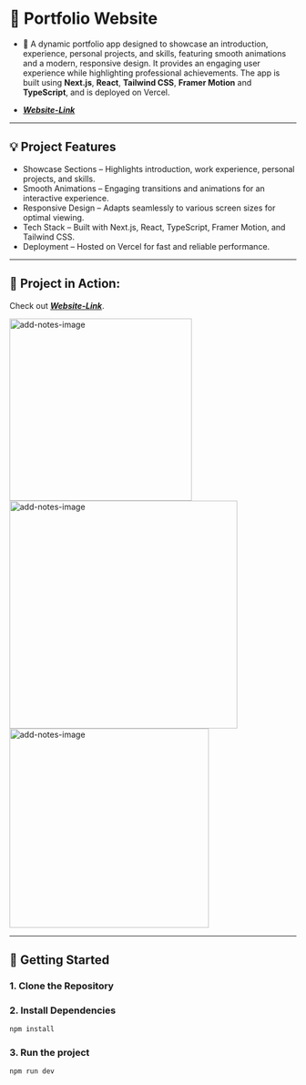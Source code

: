 # 🌟 Portfolio Website

- 🚀 A dynamic portfolio app designed to showcase an introduction, experience, personal projects, and skills, featuring smooth animations and a modern, responsive design. It provides an engaging user experience while highlighting professional achievements. The app is built using **Next.js**, **React**, **Tailwind CSS**, **Framer Motion** and **TypeScript**, and is deployed on Vercel.

- [**_Website-Link_**](https://yashvardhan-portfolio.vercel.app/)

---

## 💡 **Project Features**

- Showcase Sections – Highlights introduction, work experience, personal projects, and skills.
- Smooth Animations – Engaging transitions and animations for an interactive experience.
- Responsive Design – Adapts seamlessly to various screen sizes for optimal viewing.
- Tech Stack – Built with Next.js, React, TypeScript, Framer Motion, and Tailwind CSS.
- Deployment – Hosted on Vercel for fast and reliable performance.

---

## 🚀 **Project in Action:**

Check out [**_Website-Link_**](https://yashvardhan-portfolio.vercel.app/).

<p align="left">
  <img src="https://res.cloudinary.com/dxvafakmn/image/upload/v1728201275/Portfolio-app/mjxdb3pzbbh2nu3jpwrt.png" alt="add-notes-image" width="320" />
  <img src="https://res.cloudinary.com/dxvafakmn/image/upload/v1728201268/Portfolio-app/vvs9vuvvcsbvzy5ggxfd.png" alt="add-notes-image" width="400" />
  <img src="https://res.cloudinary.com/dxvafakmn/image/upload/v1728202358/Portfolio-app/ld8cynwedazaz0ll0yfz.png" alt="add-notes-image" width="350" />
</p>

---

## 🚀 **Getting Started**

### 1. **Clone the Repository**

### 2. **Install Dependencies**

```bash
npm install
```

### 3. **Run the project**

```bash
npm run dev
```
